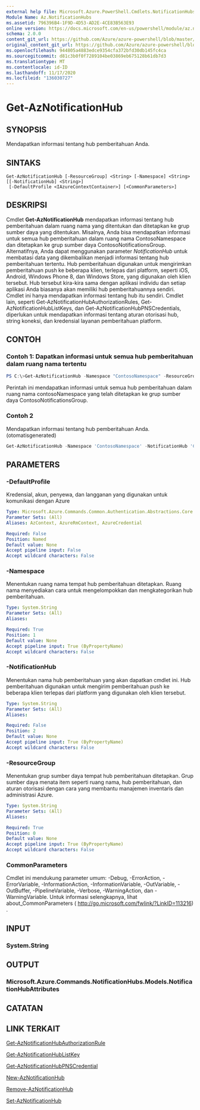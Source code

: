 ```yaml
---
external help file: Microsoft.Azure.PowerShell.Cmdlets.NotificationHubs.dll-Help.xml
Module Name: Az.NotificationHubs
ms.assetid: 796396B4-1F9D-4D53-AD2E-4CE83B563E93
online version: https://docs.microsoft.com/en-us/powershell/module/az.notificationhubs/get-aznotificationhub
schema: 2.0.0
content_git_url: https://github.com/Azure/azure-powershell/blob/master/src/NotificationHubs/NotificationHubs/help/Get-AzNotificationHub.md
original_content_git_url: https://github.com/Azure/azure-powershell/blob/master/src/NotificationHubs/NotificationHubs/help/Get-AzNotificationHub.md
ms.openlocfilehash: 944805a4883edce9354cfa372bfd30db145fc4ca
ms.sourcegitcommit: d81c3b0f0f7289104be03869eb675128b61db7d3
ms.translationtype: MT
ms.contentlocale: id-ID
ms.lasthandoff: 11/17/2020
ms.locfileid: "136030727"
---
```

# Get-AzNotificationHub

## SYNOPSIS
Mendapatkan informasi tentang hub pemberitahuan Anda.

## SINTAKS

```
Get-AzNotificationHub [-ResourceGroup] <String> [-Namespace] <String> [[-NotificationHub] <String>]
 [-DefaultProfile <IAzureContextContainer>] [<CommonParameters>]
```

## DESKRIPSI
Cmdlet **Get-AzNotificationHub** mendapatkan informasi tentang hub pemberitahuan dalam ruang nama yang ditentukan dan ditetapkan ke grup sumber daya yang ditentukan.
Misalnya, Anda bisa mendapatkan informasi untuk semua hub pemberitahuan dalam ruang nama ContosoNamespace dan ditetapkan ke grup sumber daya ContosoNotificationsGroup.
Alternatifnya, Anda dapat menggunakan parameter *NotificationHub* untuk membatasi data yang dikembalikan menjadi informasi tentang hub pemberitahuan tertentu.
Hub pemberitahuan digunakan untuk mengirimkan pemberitahuan push ke beberapa klien, terlepas dari platform, seperti iOS, Android, Windows Phone 8, dan Windows Store, yang digunakan oleh klien tersebut.
Hub tersebut kira-kira sama dengan aplikasi individu dan setiap aplikasi Anda biasanya akan memiliki hub pemberitahuannya sendiri.
Cmdlet ini hanya mendapatkan informasi tentang hub itu sendiri.
Cmdlet lain, seperti Get-AzNotificationHubAuthorizationRules, Get-AzNotificationHubListKeys, dan Get-AzNotificationHubPNSCredentials, diperlukan untuk mendapatkan informasi tentang aturan otorisasi hub, string koneksi, dan kredensial layanan pemberitahuan platform.

## CONTOH

### Contoh 1: Dapatkan informasi untuk semua hub pemberitahuan dalam ruang nama tertentu
```powershell
PS C:\>Get-AzNotificationHub -Namespace "ContosoNamespace" -ResourceGroup "ContosoNotificationsGroup"
```

Perintah ini mendapatkan informasi untuk semua hub pemberitahuan dalam ruang nama contosoNamespace yang telah ditetapkan ke grup sumber daya ContosoNotificationsGroup.

### Contoh 2

Mendapatkan informasi tentang hub pemberitahuan Anda. (otomatisgenerated)

<!-- Aladdin Generated Example -->
```powershell
Get-AzNotificationHub -Namespace 'ContosoNamespace' -NotificationHub 'ContosoInternalHub' -ResourceGroup 'ContosoNotificationsGroup'
```

## PARAMETERS

### -DefaultProfile
Kredensial, akun, penyewa, dan langganan yang digunakan untuk komunikasi dengan Azure

```yaml
Type: Microsoft.Azure.Commands.Common.Authentication.Abstractions.Core.IAzureContextContainer
Parameter Sets: (All)
Aliases: AzContext, AzureRmContext, AzureCredential

Required: False
Position: Named
Default value: None
Accept pipeline input: False
Accept wildcard characters: False
```

### -Namespace
Menentukan ruang nama tempat hub pemberitahuan ditetapkan.
Ruang nama menyediakan cara untuk mengelompokkan dan mengkategorikan hub pemberitahuan.

```yaml
Type: System.String
Parameter Sets: (All)
Aliases:

Required: True
Position: 1
Default value: None
Accept pipeline input: True (ByPropertyName)
Accept wildcard characters: False
```

### -NotificationHub
Menentukan nama hub pemberitahuan yang akan dapatkan cmdlet ini.
Hub pemberitahuan digunakan untuk mengirim pemberitahuan push ke beberapa klien terlepas dari platform yang digunakan oleh klien tersebut.

```yaml
Type: System.String
Parameter Sets: (All)
Aliases:

Required: False
Position: 2
Default value: None
Accept pipeline input: True (ByPropertyName)
Accept wildcard characters: False
```

### -ResourceGroup
Menentukan grup sumber daya tempat hub pemberitahuan ditetapkan.
Grup sumber daya menata item seperti ruang nama, hub pemberitahuan, dan aturan otorisasi dengan cara yang membantu manajemen inventaris dan administrasi Azure.

```yaml
Type: System.String
Parameter Sets: (All)
Aliases:

Required: True
Position: 0
Default value: None
Accept pipeline input: True (ByPropertyName)
Accept wildcard characters: False
```

### CommonParameters
Cmdlet ini mendukung parameter umum: -Debug, -ErrorAction, -ErrorVariable, -InformationAction, -InformationVariable, -OutVariable, -OutBuffer, -PipelineVariable, -Verbose, -WarningAction, dan -WarningVariable. Untuk informasi selengkapnya, lihat about_CommonParameters ( http://go.microsoft.com/fwlink/?LinkID=113216) .

## INPUT

### System.String

## OUTPUT

### Microsoft.Azure.Commands.NotificationHubs.Models.NotificationHubAttributes

## CATATAN

## LINK TERKAIT

[Get-AzNotificationHubAuthorizationRule](./Get-AzNotificationHubAuthorizationRule.md)

[Get-AzNotificationHubListKey](./Get-AzNotificationHubListKey.md)

[Get-AzNotificationHubPNSCredential](./Get-AzNotificationHubPNSCredential.md)

[New-AzNotificationHub](./New-AzNotificationHub.md)

[Remove-AzNotificationHub](./Remove-AzNotificationHub.md)

[Set-AzNotificationHub](./Set-AzNotificationHub.md)


